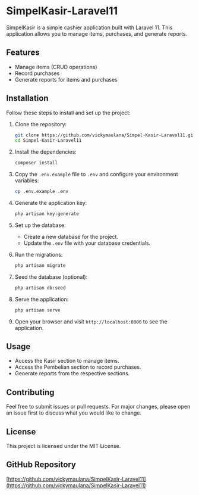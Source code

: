 # SimpelKasir-Laravel11

SimpelKasir is a simple cashier application built with Laravel 11. This application allows you to manage items, purchases, and generate reports.

## Features

- Manage items (CRUD operations)
- Record purchases
- Generate reports for items and purchases

## Installation

Follow these steps to install and set up the project:

1. Clone the repository:
    ```bash
    git clone https://github.com/vickymaulana/Simpel-Kasir-Laravel11.git
    cd Simpel-Kasir-Laravel11
    ```

2. Install the dependencies:
    ```bash
    composer install
    ```

3. Copy the `.env.example` file to `.env` and configure your environment variables:
    ```bash
    cp .env.example .env
    ```

4. Generate the application key:
    ```bash
    php artisan key:generate
    ```

5. Set up the database:
    - Create a new database for the project.
    - Update the `.env` file with your database credentials.

6. Run the migrations:
    ```bash
    php artisan migrate
    ```

7. Seed the database (optional):
    ```bash
    php artisan db:seed
    ```

8. Serve the application:
    ```bash
    php artisan serve
    ```

9. Open your browser and visit `http://localhost:8000` to see the application.

## Usage

- Access the Kasir section to manage items.
- Access the Pembelian section to record purchases.
- Generate reports from the respective sections.

## Contributing

Feel free to submit issues or pull requests. For major changes, please open an issue first to discuss what you would like to change.

## License

This project is licensed under the MIT License.

## GitHub Repository

[https://github.com/vickymaulana/SimpelKasir-Laravel11](https://github.com/vickymaulana/SimpelKasir-Laravel11)
